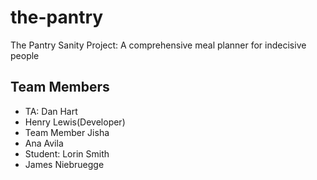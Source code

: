 # the-pantry
The Pantry Sanity Project: A comprehensive meal planner for indecisive people

## Team Members
- TA: Dan Hart
- Henry Lewis(Developer)
- Team Member Jisha
- Ana Avila
- Student: Lorin Smith
- James Niebruegge

